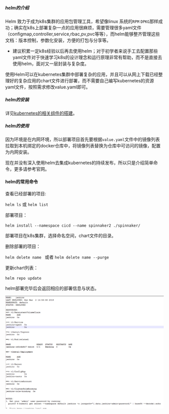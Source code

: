 ##### helm的介绍

Helm 致力于成为k8s集群的应用包管理工具，希望像linux 系统的`RPM` `DPKG`那样成功；确实在k8s上部署复杂一点的应用很麻烦，需要管理很多yaml文件（configmap,controller,service,rbac,pv,pvc等等），而helm能够整齐管理这些文档：版本控制，参数化安装，方便的打包与分享等。

- 建议积累一定k8s经验以后再去使用helm；对于初学者来说手工去配置那些yaml文件对于快速学习k8s的设计理念和运行原理非常有帮助，而不是直接去使用helm，面对又一层封装与复杂度。

使用Helm可以在kubernetes集群中部署复杂的应用，并且可以从网上下载已经整理好的复杂应用的chart文件进行部署，而不需要自己编写kubernetes的资源yaml文件，按照需求修改value.yaml即可。

##### helm的安装

详见[kubernetes的相关组件的搭建](../kubernetes/kubernetes相关周边组件搭建.md)。

##### helm的使用

因为环境是在内网环境，所以部署项目首先要根据`value.yaml`文件中的镜像列表拉取到本机绑定的docker仓库中，将镜像列表替换为仓库中可访问的镜像，配置为内网安装。

现在并没有深入使用helm去集成kubernetes的持续发布，所以只是介绍简单命令，更多请参考官网。



#### helm的常用命令

查看已经部署的项目:

`helm ls`  或 `helm list`

部署项目：

`helm install --namespace cicd --name spinnaker2 ./spinnaker/ `

部署项目在k8s集群，选择命名空间，chart文件的目录。

删除部署的项目：

`helm delete name ` 或者 `helm delete name --purge`

更新chart列表：

`helm repo update`



helm部署完毕后会返回相应的部署信息与状态。

![](./img/helm部署jenkins.jpeg)
